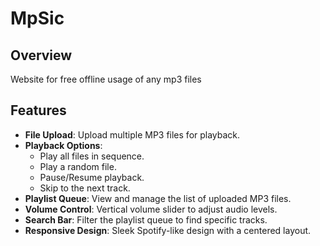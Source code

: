 # MpSic

## Overview

Website for free offline usage of any mp3 files 

## Features

- **File Upload**: Upload multiple MP3 files for playback.
- **Playback Options**: 
  - Play all files in sequence.
  - Play a random file.
  - Pause/Resume playback.
  - Skip to the next track.
- **Playlist Queue**: View and manage the list of uploaded MP3 files.
- **Volume Control**: Vertical volume slider to adjust audio levels.
- **Search Bar**: Filter the playlist queue to find specific tracks.
- **Responsive Design**: Sleek Spotify-like design with a centered layout.
